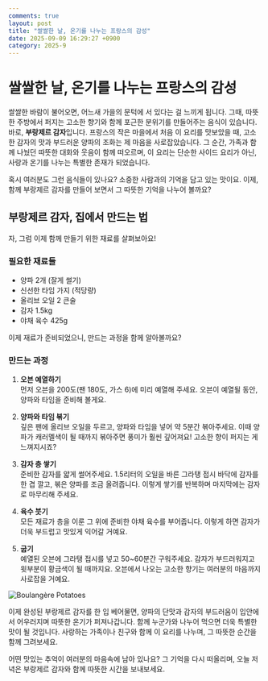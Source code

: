 ```yaml
---
comments: true
layout: post
title: "쌀쌀한 날, 온기를 나누는 프랑스의 감성"
date: 2025-09-09 16:29:27 +0900
category: 2025-9
---
```


# 쌀쌀한 날, 온기를 나누는 프랑스의 감성

쌀쌀한 바람이 불어오면, 어느새 가을의 문턱에 서 있다는 걸 느끼게 됩니다. 그때, 따뜻한 주방에서 퍼지는 고소한 향기와 함께 포근한 분위기를 만들어주는 음식이 있습니다. 바로, **부랑제르 감자**입니다. 프랑스의 작은 마을에서 처음 이 요리를 맛보았을 때, 고소한 감자의 맛과 부드러운 양파의 조화는 제 마음을 사로잡았습니다. 그 순간, 가족과 함께 나눴던 따뜻한 대화와 웃음이 함께 떠오르며, 이 요리는 단순한 사이드 요리가 아닌, 사랑과 온기를 나누는 특별한 존재가 되었습니다.

혹시 여러분도 그런 음식들이 있나요? 소중한 사람과의 기억을 담고 있는 맛이요. 이제, 함께 부랑제르 감자를 만들어 보면서 그 따뜻한 기억을 나누어 볼까요?

  

## 부랑제르 감자, 집에서 만드는 법

자, 그럼 이제 함께 만들기 위한 재료를 살펴보아요!

### 필요한 재료들
- 양파 2개 (잘게 썰기)
- 신선한 타임 가지 (적당량)
- 올리브 오일 2 큰술
- 감자 1.5kg
- 야채 육수 425g

이제 재료가 준비되었으니, 만드는 과정을 함께 알아볼까요?

### 만드는 과정

1. **오븐 예열하기**  
   먼저 오븐을 200도(팬 180도, 가스 6)에 미리 예열해 주세요. 오븐이 예열될 동안, 양파와 타임을 준비해 볼게요.

2. **양파와 타임 볶기**  
   깊은 팬에 올리브 오일을 두르고, 양파와 타임을 넣어 약 5분간 볶아주세요. 이때 양파가 캐러멜색이 될 때까지 볶아주면 풍미가 훨씬 깊어져요! 고소한 향이 퍼지는 게 느껴지시죠?

3. **감자 층 쌓기**  
   준비한 감자를 얇게 썰어주세요. 1.5리터의 오일을 바른 그라탱 접시 바닥에 감자를 한 겹 깔고, 볶은 양파를 조금 올려줍니다. 이렇게 쌓기를 반복하며 마지막에는 감자로 마무리해 주세요.

4. **육수 붓기**  
   모든 재료가 층을 이룬 그 위에 준비한 야채 육수를 부어줍니다. 이렇게 하면 감자가 더욱 부드럽고 맛있게 익어갈 거예요.

5. **굽기**  
   예열된 오븐에 그라탱 접시를 넣고 50~60분간 구워주세요. 감자가 부드러워지고 윗부분이 황금색이 될 때까지요. 오븐에서 나오는 고소한 향기는 여러분의 마음까지 사로잡을 거예요.

![Boulangère Potatoes](https://www.themealdb.com/images/media/meals/qywups1511796761.jpg)

  

이제 완성된 부랑제르 감자를 한 입 베어물면, 양파의 단맛과 감자의 부드러움이 입안에서 어우러지며 따뜻한 온기가 퍼져나갑니다. 함께 누군가와 나누어 먹으면 더욱 특별한 맛이 될 것입니다. 사랑하는 가족이나 친구와 함께 이 요리를 나누며, 그 따뜻한 순간을 함께 그려보세요.

어떤 맛있는 추억이 여러분의 마음속에 남아 있나요? 그 기억을 다시 떠올리며, 오늘 저녁은 부랑제르 감자와 함께 따뜻한 시간을 보내보세요.